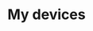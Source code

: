 <script setup>
    import DeviceCard from "../../components/DeviceCard.vue"
</script>

# My devices <Badge type="tip" text="WIP" />

<section class="devices">
    <DeviceCard deviceName='mbp' />
    <DeviceCard deviceName='iphone' />
    <DeviceCard deviceName='pc' />
    <DeviceCard deviceName='steamdeck' />
</section>


<style scoped lang="sass">

    .devices 
     display: flex
     flex-wrap: wrap

</style>